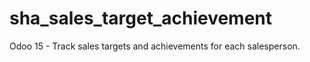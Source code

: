 # sha_sales_target_achievement
Odoo 15 - Track sales targets and achievements for each salesperson.
